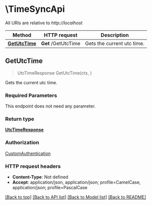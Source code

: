 # \TimeSyncApi

All URIs are relative to *http://localhost*

Method | HTTP request | Description
------------- | ------------- | -------------
[**GetUtcTime**](TimeSyncApi.md#GetUtcTime) | **Get** /GetUtcTime | Gets the current utc time.



## GetUtcTime

> UtcTimeResponse GetUtcTime(ctx, )

Gets the current utc time.

### Required Parameters

This endpoint does not need any parameter.

### Return type

[**UtcTimeResponse**](UtcTimeResponse.md)

### Authorization

[CustomAuthentication](../README.md#CustomAuthentication)

### HTTP request headers

- **Content-Type**: Not defined
- **Accept**: application/json, application/json; profile=CamelCase, application/json; profile=PascalCase

[[Back to top]](#) [[Back to API list]](../README.md#documentation-for-api-endpoints)
[[Back to Model list]](../README.md#documentation-for-models)
[[Back to README]](../README.md)

